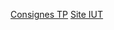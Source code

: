 [Consignes TP](https://people.irisa.fr/Nicolas.Le_Sommer/ens/M3104/tps/)
[Site IUT](http://m3104.iut-info-vannes.net/m3104_24/)